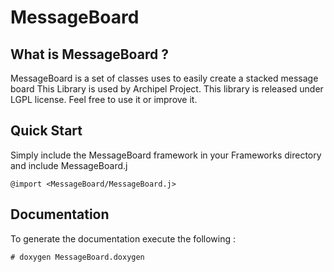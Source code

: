 # MessageBoard

## What is MessageBoard ?

MessageBoard is a set of classes uses to easily create a stacked message board
This Library is used by Archipel Project.
This library is released under LGPL license. Feel 
free to use it or improve it.

## Quick Start

Simply include the MessageBoard framework in your Frameworks directory and include MessageBoard.j

    @import <MessageBoard/MessageBoard.j>

## Documentation
To generate the documentation execute the following :

    # doxygen MessageBoard.doxygen
